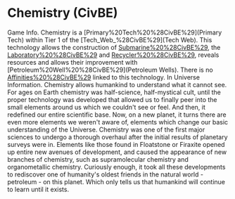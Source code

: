 # Chemistry (CivBE)

Game Info.
Chemistry is a [Primary%20Tech%20%28CivBE%29](Primary Tech) within Tier 1 of the [Tech_Web_%28CivBE%29](Tech Web). This technology allows the construction of [Submarine%20%28CivBE%29](Submarines), the [Laboratory%20%28CivBE%29](Laboratory) and [Recycler%20%28CivBE%29](Recycler), reveals resources and allows their improvement with [Petroleum%20Well%20%28CivBE%29](Petroleum Wells).
There is no [Affinities%20%28CivBE%29](affinity) linked to this technology.
In Universe Information.
Chemistry allows humankind to understand what it cannot see. For ages on Earth chemistry was half-science, half-mystical cult, until the proper technology was developed that allowed us to finally peer into the small elements around us which we couldn't see or feel. And then, it redefined our entire scientific base. Now, on a new planet, it turns there are even more elements we weren't aware of, elements which change our basic understanding of the Universe.
Chemistry was one of the first major sciences to undergo a thorough overhaul after the initial results of planetary surveys were in. Elements like those found in Floatstone or Firaxite opened up entire new avenues of development, and caused the appearance of new branches of chemistry, such as supramolecular chemistry and organometallic chemistry. Curiously enough, it took all these developments to rediscover one of humanity's oldest friends in the natural world - petroleum - on this planet. Which only tells us that humankind will continue to learn until it exists. 